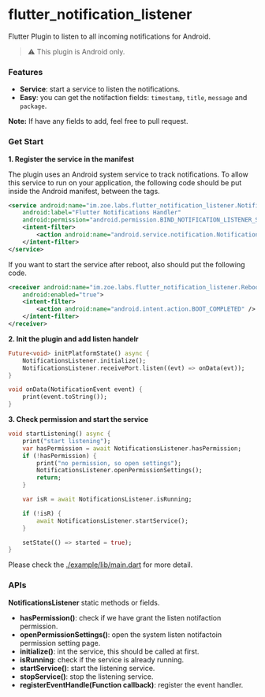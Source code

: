 # flutter_notification_listener

Flutter Plugin to listen to all incoming notifications for Android.

> :warning: This plugin is Android only.

### Features

- **Service**: start a service to listen the notifications.
- **Easy**: you can get the notifaction fields: `timestamp`, `title`, `message` and `package`.

**Note:** If have any fields to add, feel free to pull request.

### Get Start

**1. Register the service in the manifest**

The plugin uses an Android system service to track notifications. To allow this service to run on your application, the following code should be put inside the Android manifest, between the tags.

```xml
<service android:name="im.zoe.labs.flutter_notification_listener.NotificationsHandlerService"
    android:label="Flutter Notifications Handler"
    android:permission="android.permission.BIND_NOTIFICATION_LISTENER_SERVICE">
    <intent-filter>
        <action android:name="android.service.notification.NotificationListenerService" />
    </intent-filter>
</service>
```

If you want to start the service after reboot, also should put the following code.

```xml
<receiver android:name="im.zoe.labs.flutter_notification_listener.RebootBroadcastReceiver"
    android:enabled="true">
    <intent-filter>
        <action android:name="android.intent.action.BOOT_COMPLETED" />
    </intent-filter>
</receiver>
```

**2. Init the plugin and add listen handelr**

```dart
Future<void> initPlatformState() async {
    NotificationsListener.initialize();
    NotificationsListener.receivePort.listen((evt) => onData(evt));
}

void onData(NotificationEvent event) {
    print(event.toString());
}
```

**3. Check permission and start the service**


```dart
void startListening() async {
    print("start listening");
    var hasPermission = await NotificationsListener.hasPermission;
    if (!hasPermission) {
        print("no permission, so open settings");
        NotificationsListener.openPermissionSettings();
        return;
    }

    var isR = await NotificationsListener.isRunning;

    if (!isR) {
        await NotificationsListener.startService();
    }

    setState(() => started = true);
}
```

Please check the [./example/lib/main.dart](./example/lib/main.dart) for more detail.

### APIs

**NotificationsListener** static methods or fields.

- **hasPermission()**: check if we have grant the listen notifaction permission.
- **openPermissionSettings()**: open the system listen notifactoin permission setting page.
- **initialize()**: int the service, this should be called at first.
- **isRunning**: check if the service is already running.
- **startService()**: start the listening service.
- **stopService()**: stop the listening service.
- **registerEventHandle(Function callback)**:  register the event handler.

